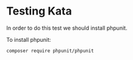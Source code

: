 # Testing Kata

In order to do this test we should install phpunit.

To install phpunit:

```
composer require phpunit/phpunit
```

